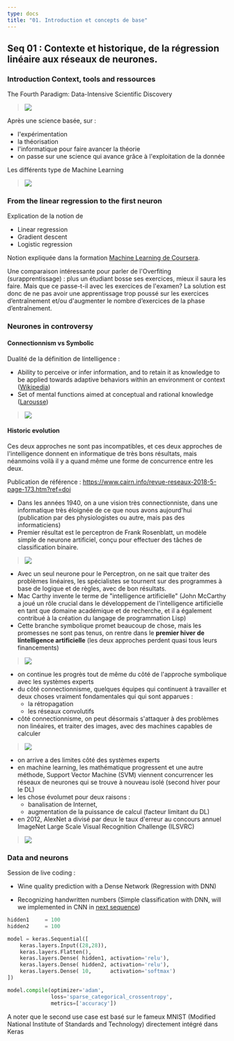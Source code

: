 ```yaml
---
type: docs
title: "01. Introduction et concepts de base"
---
```



## Seq 01 :  Contexte et historique, de la régression linéaire aux réseaux de neurones.

### Introduction Context, tools and ressources

The Fourth Paradigm: Data-Intensive Scientific Discovery
> <img src="./images/2023-08-17-18_30_27.png">


Après une science basée, sur :
- l'expérimentation
- la théorisation
- l'informatique pour faire avancer la théorie
- on passe sur une science qui avance grâce à l'exploitation de la donnée

Les différents type de Machine Learning

> <img src="./images/2023-08-17-18_41_01.png">

### From the linear regression to the first neuron

Explication de la notion de
- Linear regression
- Gradient descent
- Logistic regression

Notion expliquée dans la formation [Machine Learning de Coursera](/deeplearning/machine-learning-specialization/c1-supervised-ml/week1).

Une comparaison intéressante pour parler de l'Overfiting (surapprentissage) : plus un étudiant bosse ses exercices, mieux il saura les faire. Mais que ce passe-t-il avec les exercices de l'examen? La solution est donc de ne pas avoir une apprentissage trop poussé sur les exercices d’entraînement et/ou d'augmenter le nombre d’exercices de la phase d’entraînement.

### Neurones in controversy

#### Connectionnism vs Symbolic

Dualité de la définition de líntelligence :
- Ability to perceive or infer information, and to retain it as knowledge to be applied towards adaptive behaviors within an environment or context ([Wikipedia](https://en.wikipedia.org/wiki/Intellilgence))
- Set of mental functions aimed at conceptual and rational knowledge ([Larousse](https://www.larousse.fr/dictionnaires/francais/intelligence/43555#:~:text=Qualit%C3%A9%20de%20quelqu'un%20qui,Avoir%20l'intelligence%20des%20affaires.))

> <img src="./images/2023-08-17-19_19_00.png">

#### Historic evolution

Ces deux approches ne sont pas incompatibles, et ces deux approches de l'intelligence donnent en informatique de très bons résultats, mais néanmoins voilà il y a quand même une forme de concurrence entre les deux.

Publication de référence : https://www.cairn.info/revue-reseaux-2018-5-page-173.htm?ref=doi


- Dans les années 1940, on a une vision très connectionniste, dans une informatique très éloignée de ce que nous avons aujourd'hui (publication par des physiologistes ou autre, mais pas des informaticiens)
- Premier résultat est le perceptron de Frank Rosenblatt, un modèle simple de neurone artificiel, conçu pour effectuer des tâches de classification binaire.

> <img src="./images/2023-08-17-19_22_21.png">

- Avec un seul neurone pour le Perceptron, on ne sait que traiter des problèmes linéaires, les spécialistes se tournent sur des programmes à base de logique et de règles, avec de bon résultats.
- Mac Carthy invente le terme de "intelligence artificielle" (John McCarthy a joué un rôle crucial dans le développement de l'intelligence artificielle en tant que domaine académique et de recherche, et il a également contribué à la création du langage de programmation Lisp)
- Cette branche symbolique promet beaucoup de chose, mais les promesses ne sont pas tenus, on rentre dans le **premier hiver de líntelligence artificielle** (les deux approches perdent quasi tous leurs financements)



> <img src="./images/2023-08-17-19_22_32.png">

- on continue les progrès tout de même du côté de l'approche symbolique avec les systèmes experts 
- du côté connectionnisme, quelques équipes qui continuent à travailler et deux choses vraiment fondamentales qui qui sont apparues :
    - la rétropagation 
    - les réseaux convolutifs
- côté connectionnisme, on peut désormais s'attaquer à des problèmes non linéaires, et traiter des images, avec des machines capables de calculer

> <img src="./images/2023-08-17-19_22_37.png">

- on arrive a des limites côté des systèmes experts 
- en machine learning, les mathématique progressent et une autre méthode, Support Vector Machine (SVM) viennent concurrencer les réseaux de neurones qui se trouve à nouveau isolé (second hiver pour le DL)
- les chose évolumet pour deux raisons :
    - banalisation de Internet, 
    - augmentation de la puissance de calcul (facteur limitant du DL)
- en 2012, AlexNet a divisé par deux le taux d'erreur au concours annuel ImageNet Large Scale Visual Recognition Challenge (ILSVRC)

> <img src="./images/2023-08-17-19_23_00.png">


### Data and neurons

Session de live coding :
- Wine quality prediction with a Dense Network (Regression with DNN)


- Recognizing handwritten numbers (Simple classification with DNN, will we implemented in CNN in [next sequence](../part2/#session-de-live-coding))
```python
hidden1     = 100
hidden2     = 100

model = keras.Sequential([
    keras.layers.Input((28,28)),
    keras.layers.Flatten(),
    keras.layers.Dense( hidden1, activation='relu'),
    keras.layers.Dense( hidden2, activation='relu'),
    keras.layers.Dense( 10,      activation='softmax')
])

model.compile(optimizer='adam',
              loss='sparse_categorical_crossentropy',
              metrics=['accuracy'])
```


A noter que le second use case est basé sur le fameux MNIST (Modified National Institute of Standards and Technology) directement intégré dans Keras

